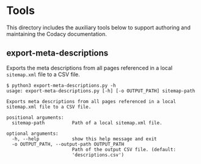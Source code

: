 # Tools

This directory includes the auxiliary tools below to support authoring and maintaining the Codacy documentation.

## export-meta-descriptions

Exports the meta descriptions from all pages referenced in a local `sitemap.xml` file to a CSV file.

```text
$ python3 export-meta-descriptions.py -h
usage: export-meta-descriptions.py [-h] [-o OUTPUT_PATH] sitemap-path

Exports meta descriptions from all pages referenced in a local sitemap.xml file to a CSV file.

positional arguments:
  sitemap-path          Path of a local sitemap.xml file.

optional arguments:
  -h, --help            show this help message and exit
  -o OUTPUT_PATH, --output-path OUTPUT_PATH
                        Path of the output CSV file. (default:
                        'descriptions.csv')
```
